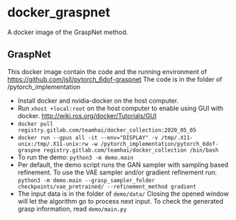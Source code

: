 # docker_graspnet

A docker image of the GraspNet method.


## GraspNet
This docker image contain the code and the running environment of https://github.com/jsll/pytorch_6dof-graspnet
The code is in the folder of /pytorch_implementation

* Install docker and nvidia-docker on the host computer.
* Run `xhost +local:root` on the host computer to enable using GUI with docker.
  http://wiki.ros.org/docker/Tutorials/GUI
* `docker pull registry.gitlab.com/teamhai/docker_collection:2020_05_05`
* `docker run --gpus all -it --env="DISPLAY" -v /tmp/.X11-unix:/tmp/.X11-unix:rw -w /pytorch_implementation/pytorch_6dof-graspne registry.gitlab.com/teamhai/docker_collection /bin/bash`
* To run the demo:
  `python3 -m demo.main`
* Per default, the demo script runs the GAN sampler with sampling based refinement. To use the VAE sampler and/or gradient refinement run:
  `python3 -m demo.main --grasp_sampler_folder checkpoints/vae_pretrained/ --refinement_method gradient`
* The input data is in the folder of `demo/data/`
  Closing the opened window will let the algorithm go to process next input.
  To check the generated grasp information, read `demo/main.py`
